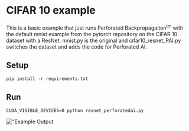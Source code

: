 # CIFAR 10 example

This is a basic example that just runs Perforated Backpropagaiton<sup>tm</sup> with the default mnist example from the pytorch repository on the CIFAR 10 dataset with a ResNet.  mnist.py is the original and cifar10_resnet_PAI.py switches the dataset and adds the code for Perforated AI.

## Setup

    pip install -r requirements.txt

## Run

    CUDA_VISIBLE_DEVICES=0 python resnet_perforatedai.py


!["Example Output](exampleOutput.png "Example Output")
